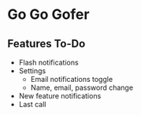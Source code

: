 # Go Go Gofer

## Features To-Do

- Flash notifications
- Settings
  - Email notifications toggle
  - Name, email, password change
- New feature notifications
- Last call

